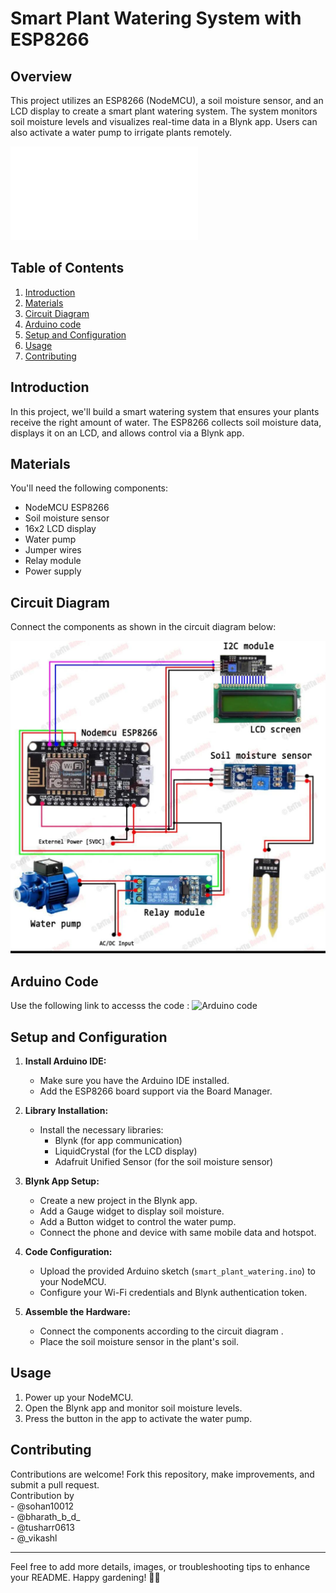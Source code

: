 # Smart Plant Watering System with ESP8266

## Overview
This project utilizes an ESP8266 (NodeMCU), a soil moisture sensor, and an LCD display to create a smart plant watering system. The system monitors soil moisture levels and visualizes real-time data in a Blynk app. Users can also activate a water pump to irrigate plants remotely.

![Project Overview](IOT-Smart-Gardening-REPORT.pdf)

## Table of Contents
1. [Introduction](#introduction)
2. [Materials](#materials)
3. [Circuit Diagram](#circuit-diagram)
4. [Arduino code](#arduino-code)
5. [Setup and Configuration](#setup-and-configuration)
6. [Usage](#usage)
7. [Contributing](#contributing)
   

## Introduction
In this project, we'll build a smart watering system that ensures your plants receive the right amount of water. The ESP8266 collects soil moisture data, displays it on an LCD, and allows control via a Blynk app.

## Materials
You'll need the following components:
- NodeMCU ESP8266
- Soil moisture sensor
- 16x2 LCD display
- Water pump
- Jumper wires
- Relay module
- Power supply

## Circuit Diagram
Connect the components as shown in the circuit diagram below:

![Circuit Diagram](https://github.com/sohan10012/IOT-Smart-Gardening/blob/main/Circuit-diagram.jpg)

## Arduino Code
   Use the following link to accesss the code :
   ![Arduino code](https://github.com/sohan10012/IOT-Smart-Gardening/tree/main/Arduino-code)

## Setup and Configuration
1. **Install Arduino IDE:**
   - Make sure you have the Arduino IDE installed.
   - Add the ESP8266 board support via the Board Manager.

2. **Library Installation:**
   - Install the necessary libraries:
     - Blynk (for app communication)
     - LiquidCrystal (for the LCD display)
     - Adafruit Unified Sensor (for the soil moisture sensor)

3. **Blynk App Setup:**
   - Create a new project in the Blynk app.
   - Add a Gauge widget to display soil moisture.
   - Add a Button widget to control the water pump.
   - Connect the phone and device with same mobile data and hotspot.
   
4. **Code Configuration:**
   - Upload the provided Arduino sketch (`smart_plant_watering.ino`) to your NodeMCU.
   - Configure your Wi-Fi credentials and Blynk authentication token.

5. **Assemble the Hardware:**
   - Connect the components according to the circuit diagram .
   - Place the soil moisture sensor in the plant's soil.

## Usage
1. Power up your NodeMCU.
2. Open the Blynk app and monitor soil moisture levels.
3. Press the button in the app to activate the water pump.

## Contributing
Contributions are welcome! Fork this repository, make improvements, and submit a pull request.<br>
Contribution by<br> - @sohan10012 <br>
                - @bharath_b_d_<br>
                - @tusharr0613<br>
                - @_vikashl<br>

---

Feel free to add more details, images, or troubleshooting tips to enhance your README. Happy gardening! 🌱💧
